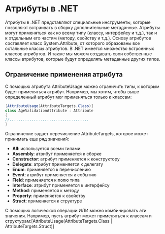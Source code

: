 # Атрибуты в .NET
Атрибуты в .NET представляют специальные инструменты, которые позволяют встраивать в сборку дополнительные метаданные. Атрибуты могут применяться как ко всему типу (классу, интерфейсу и т.д.), так и к отдельным его частям (методу, свойству и т.д.). Основу атрибутов составляет класс System.Attribute, от которого образованы все остальные классы атрибутов. В .NET имеется множество встроенных классов атрибутов. И также мы можем создавать свои собственные классы атрибутов, которые будут определять метаданные других типов.

## Ограничение применения атрибута
С помощью атрибута AttributeUsage можно ограничить типы, к которым будет применяться атрибут. Например, мы хотим, чтобы выше определенный атрибут мог применяться только к классам:

```C#
[AttributeUsage(AttributeTargets.Class)]
class AgeValidationAttribute : Attribute
{
//....................................
}
```
Ограничение задает перечисление AttributeTargets, которое может принимать еще ряд значений:
- **All**: используется всеми типами
- **Assembly**: атрибут применяется к сборке
- **Constructor**: атрибут применяется к конструктору
- **Delegate**: атрибут применяется к делегату
- **Enum**: применяется к перечислению
- **Event**: атрибут применяется к событию
- **Field**: применяется к полю типа
- **Interface**: атрибут применяется к интерфейсу
- **Method**: применяется к методу
- **Property**: применяется к свойству
- **Struct**: применяется к структуре

С помощью логической операции ИЛИ можно комбинировать эти значения. Например, пусть атрибут может применяться к классам и структурам:[AttributeUsage(AttributeTargets.Class | AttributeTargets.Struct)]

